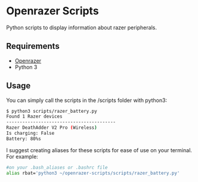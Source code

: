 # Openrazer Scripts

Python scripts to display information about razer peripherals.

## Requirements

- [Openrazer](https://github.com/openrazer/openrazer)
- Python 3

## Usage

You can simply call the scripts in the /scripts folder with python3:

```bash
$ python3 scripts/razer_battery.py
Found 1 Razer devices
-----------------------------------------
Razer DeathAdder V2 Pro (Wireless)
Is charging: False
Battery: 80%s
```

I suggest creating aliases for these scripts for ease of use on your terminal. For example:

```bash
#on your .bash_aliases or .bashrc file
alias rbat='python3 ~/openrazer-scripts/scripts/razer_battery.py'
```
